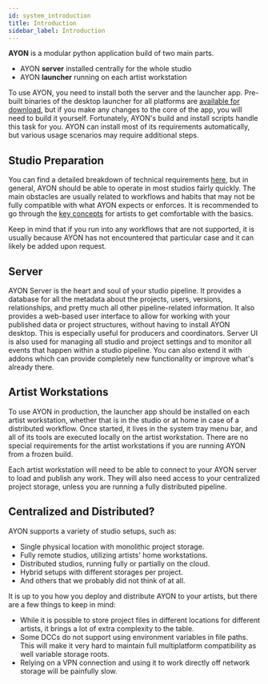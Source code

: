 ```yaml
---
id: system_introduction
title: Introduction
sidebar_label: Introduction
---
```


**AYON** is a modular python application build of two main parts.

- AYON **server** installed centrally for the whole studio
- AYON **launcher** running on each artist workstation
  
To use AYON, you need to install both the server and the launcher app. Pre-built binaries of the desktop launcher for all platforms are [available for download](https://github.com/ynput/ayon-launcher), but if you make any changes to the core of the app, you will need to build it yourself. Fortunately, AYON's build and install scripts handle this task for you. AYON can install most of its requirements automatically, but various usage scenarios may require additional steps.

## Studio Preparation

You can find a detailed breakdown of technical requirements [here](dev_requirements), but in general, AYON should be able to operate in most studios fairly quickly. The main obstacles are usually related to workflows and habits that may not be fully compatible with what AYON expects or enforces. It is recommended to go through the [key concepts](artist_concepts) for artists to get comfortable with the basics.

Keep in mind that if you run into any workflows that are not supported, it is usually because AYON has not encountered that particular case and it can likely be added upon request.

## Server

AYON Server is the heart and soul of your studio pipeline. It provides a database for all the metadata about the projects, users, versions, relationships, and pretty much all other pipeline-related information. It also provides a web-based user interface to allow for working with your published data or project structures, without having to install AYON desktop. This is especially useful for producers and coordinators. Server UI is also used for managing all studio and project settings and to monitor all events that happen within a studio pipeline. You can also extend it with addons which can provide completely new functionality or improve what's already there.

## Artist Workstations

To use AYON in production, the launcher app should be installed on each artist workstation, whether that is in the studio or at home in case of a distributed workflow. Once started, it lives in the system tray menu bar, and all of its tools are executed locally on the artist workstation. There are no special requirements for the artist workstations if you are running AYON from a frozen build.

Each artist workstation will need to be able to connect to your AYON server to load and publish any work. They will also need access to your centralized project storage, unless you are running a fully distributed pipeline.

## Centralized and Distributed?

AYON supports a variety of studio setups, such as:
- Single physical location with monolithic project storage.
- Fully remote studios, utilizing artists' home workstations.
- Distributed studios, running fully or partially on the cloud.
- Hybrid setups with different storages per project.
- And others that we probably did not think of at all.

It is up to you how you deploy and distribute AYON to your artists, but there are a few things to keep in mind:
- While it is possible to store project files in different locations for different artists, it brings a lot of extra complexity to the table.
- Some DCCs do not support using environment variables in file paths. This will make it very hard to maintain full multiplatform compatibility as well variable storage roots.
- Relying on a VPN connection and using it to work directly off network storage will be painfully slow.
